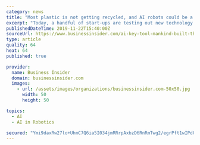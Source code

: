 ```yaml
---
category: news
title: "Most plastic is not getting recycled, and AI robots could be a solution"
excerpt: "Today, a handful of start-ups are testing out new technology to make recycling sustainable. AMP Robotics is an artificial intelligence and robotics company that aims to change the way we recycle. Founder of AMP Robotics, Matanya Horowitz said \"the ..."
publishedDateTime: 2019-11-22T15:40:00Z
sourceUrl: https://www.businessinsider.com/ai-key-tool-mankind-built-that-could-save-the-planet-with-recycling-2019-11
type: article
quality: 64
heat: 64
published: true

provider:
  name: Business Insider
  domain: businessinsider.com
  images:
    - url: /assets/images/organizations/businessinsider.com-50x50.jpg
      width: 50
      height: 50

topics:
  - AI
  - AI in Robotics

secured: "Ymi9daxRw27lo+UhmC7Q6ia5I034jmRRrpAxbzD6RnRmTwg2/egrPft1wIPd0q0PmcICD0p3J4botOsOKM9E6rRtO0Sheo5kTY01P8uKSFqPKOpRTtSmjbozB2GLYu6/mJsbpDreUuflYhwLhiRawN/xFd8/vXqcJPrXTMqwAvLMSchwjv3zSydki26lumzXeJXetwlPMMbUbm5xS0mN5AypXcE0EnWb1vLS3pHbeUuC7MCS8b9k96mYNSVjF9GUZMbxZkaI2+szZ/sW/DRlXw==;kJ7dqp7DQWP4ebTYY+26Pg=="
---
```


